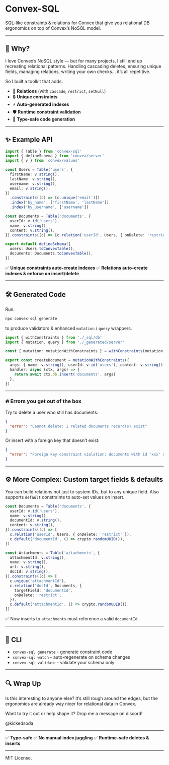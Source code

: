 # Convex-SQL

SQL-like constraints & relations for Convex that give you relational DB ergonomics on top of Convex’s NoSQL model.

---

## 📌 Why?

I love Convex’s NoSQL style — but for many projects, I still end up recreating relational patterns.
Handling cascading deletes, ensuring unique fields, managing relations, writing your own checks... it’s all repetitive.

So I built a toolkit that adds:

- 🔗 **Relations** (with `cascade`, `restrict`, `setNull`)
- 🔒 **Unique constraints**
- ⚡ **Auto-generated indexes**
- 🛡️ **Runtime constraint validation**
- 📝 **Type-safe code generation**

---

## ✨ Example API

```typescript
import { Table } from 'convex-sql'
import { defineSchema } from 'convex/server'
import { v } from 'convex/values'

const Users = Table('users', {
  firstName: v.string(),
  lastName: v.string(),
  username: v.string(),
  email: v.string(),
})
  .constraints((c) => [c.unique('email')])
  .index('by_name', ['firstName', 'lastName'])
  .index('by_username', ['username'])

const Documents = Table('documents', {
  userId: v.id('users'),
  name: v.string(),
  content: v.string(),
}).constraints((c) => [c.relation('userId', Users, { onDelete: 'restrict' })])

export default defineSchema({
  users: Users.toConvexTable(),
  documents: Documents.toConvexTable(),
})
```

✅ **Unique constraints auto-create indexes**
✅ **Relations auto-create indexes & enforce on insert/delete**

---

## 🛠 Generated Code

Run:

```bash
npx convex-sql generate
```

to produce validators & enhanced `mutation` / `query` wrappers.

```typescript
import { withConstraints } from './_sql/db'
import { mutation, query } from './_generated/server'

const { mutation: mutationWithConstraints } = withConstraints(mutation, query)

export const createDocument = mutationWithConstraints({
  args: { name: v.string(), userId: v.id('users'), content: v.string() },
  handler: async (ctx, args) => {
    return await ctx.db.insert('documents', args)
  },
})
```

---

### 🔥 Errors you get out of the box

Try to delete a user who still has documents:

```json
{
  "error": "Cannot delete: 1 related documents record(s) exist"
}
```

Or insert with a foreign key that doesn’t exist:

```json
{
  "error": "Foreign key constraint violation: documents with id 'xxx' does not exist"
}
```

---

## ⚙ More Complex: Custom target fields & defaults

You can build relations not just to system IDs, but to any unique field.
Also supports `default` constraints to auto-set values on insert.

```typescript
const Documents = Table('documents', {
  userId: v.id('users'),
  name: v.string(),
  documentId: v.string(),
  content: v.string(),
}).constraints((c) => [
  c.relation('userId', Users, { onDelete: 'restrict' }),
  c.default('documentId', () => crypto.randomUUID()),
])

const Attachments = Table('attachments', {
  attachmentId: v.string(),
  name: v.string(),
  url: v.string(),
  docId: v.string(),
}).constraints((c) => [
  c.unique('attachmentId'),
  c.relation('docId', Documents, {
    targetField: 'documentId',
    onDelete: 'restrict',
  }),
  c.default('attachmentId', () => crypto.randomUUID()),
])
```

✅ Now inserts to `attachments` must reference a valid `documentId`.

---

## 🚀 CLI

- `convex-sql generate` - generate constraint code
- `convex-sql watch` - auto-regenerate on schema changes
- `convex-sql validate` - validate your schema only

---

## 🔍 Wrap Up

Is this interesting to anyone else?
It’s still rough around the edges, but the ergonomics are already way nicer for relational data in Convex.

Want to try it out or help shape it? Drop me a message on discord!

@kickedsoda

---

✅ **Type-safe**
✅ **No manual index juggling**
✅ **Runtime-safe deletes & inserts**

---

MIT License.
